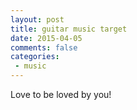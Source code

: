 ```yaml
---
layout: post
title: guitar music target
date: 2015-04-05
comments: false
categories:
 - music
---
```

Love to be loved by you!
